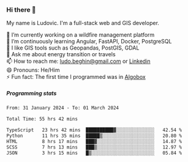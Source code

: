 ### Hi there 👋

My name is Ludovic. I'm a full-stack web and GIS developer.

 🔭 I’m currently working on a wildfire management platform<br/>
 🌱 I’m continuously learning Angular, FastAPI, Docker, PostgreSQL<br/>
 👯 I like GIS tools such as Geopandas, PostGIS, GDAL<br/>
 💬 Ask me about energy transition or travels<br/>
 📫 How to reach me: ludo.beghin@gmail.com or [Linkedin](https://www.linkedin.com/in/ludovic-beghin/)<br/>
 😄 Pronouns: He/Him<br/>
 ⚡ Fun fact: The first time I programmed was in [Algobox](https://fr.wikipedia.org/wiki/Algobox)<br/>

##### Programming stats
<!--START_SECTION:waka-->

```txt
From: 31 January 2024 - To: 01 March 2024

Total Time: 55 hrs 42 mins

TypeScript   23 hrs 42 mins  ██████████▓░░░░░░░░░░░░░░   42.54 %
Python       11 hrs 35 mins  █████▒░░░░░░░░░░░░░░░░░░░   20.80 %
HTML         8 hrs 17 mins   ███▓░░░░░░░░░░░░░░░░░░░░░   14.87 %
SCSS         7 hrs 13 mins   ███▒░░░░░░░░░░░░░░░░░░░░░   12.97 %
JSON         3 hrs 15 mins   █▒░░░░░░░░░░░░░░░░░░░░░░░   05.84 %
```

<!--END_SECTION:waka-->
